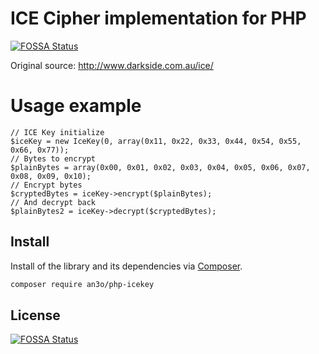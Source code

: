 # ICE Cipher implementation for PHP
[![FOSSA Status](https://app.fossa.com/api/projects/git%2Bgithub.com%2FAN3Orik%2Fphp-icekey.svg?type=shield)](https://app.fossa.com/projects/git%2Bgithub.com%2FAN3Orik%2Fphp-icekey?ref=badge_shield)

Original source: http://www.darkside.com.au/ice/

# Usage example
```
// ICE Key initialize
$iceKey = new IceKey(0, array(0x11, 0x22, 0x33, 0x44, 0x54, 0x55, 0x66, 0x77));
// Bytes to encrypt
$plainBytes = array(0x00, 0x01, 0x02, 0x03, 0x04, 0x05, 0x06, 0x07, 0x08, 0x09, 0x10);
// Encrypt bytes
$cryptedBytes = iceKey->encrypt($plainBytes);
// And decrypt back
$plainBytes2 = iceKey->decrypt($cryptedBytes);
```

## Install

Install of the library and its dependencies via [Composer](http://getcomposer.org/).

``` bash
composer require an3o/php-icekey
```

## License
[![FOSSA Status](https://app.fossa.com/api/projects/git%2Bgithub.com%2FAN3Orik%2Fphp-icekey.svg?type=large)](https://app.fossa.com/projects/git%2Bgithub.com%2FAN3Orik%2Fphp-icekey?ref=badge_large)